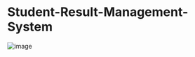 # Student-Result-Management-System
![image](https://github.com/user-attachments/assets/c0a76d6c-a5b7-4525-809b-eaaf2ea5af3a)
